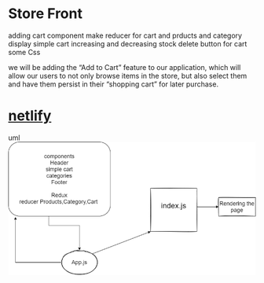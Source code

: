 # Store Front
adding cart component 
make reducer for cart and prducts and category 
display simple cart 
increasing and decreasing stock
delete button for cart 
some Css

we will be adding the “Add to Cart” feature to our application, which will allow our users to not only browse items in the store, but also select them and have them persist in their “shopping cart” for later purchase.

# [netlify](https://60abcd05eedff73787c734cf--confident-dubinsky-ace6a5.netlify.app/)

uml
![d](./lab37.png)

